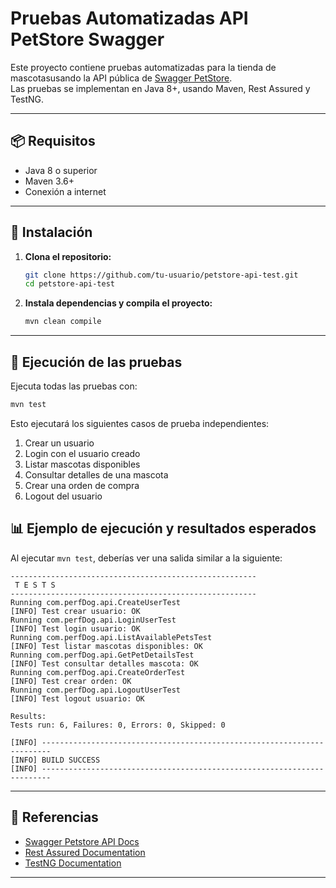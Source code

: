 # Pruebas Automatizadas API PetStore Swagger

Este proyecto contiene pruebas automatizadas para la tienda de mascotasusando la API pública de [Swagger PetStore](https://petstore.swagger.io/v2).  
Las pruebas se implementan en Java 8+, usando Maven, Rest Assured y TestNG.

---

## 📦 Requisitos

- Java 8 o superior
- Maven 3.6+
- Conexión a internet

---

## 🚀 Instalación

1. **Clona el repositorio:**
   ```sh
   git clone https://github.com/tu-usuario/petstore-api-test.git
   cd petstore-api-test
   ```

2. **Instala dependencias y compila el proyecto:**
   ```sh
   mvn clean compile
   ```

---

## 🧪 Ejecución de las pruebas

Ejecuta todas las pruebas con:

```sh
mvn test
```

Esto ejecutará los siguientes casos de prueba independientes:

1. Crear un usuario
2. Login con el usuario creado
3. Listar mascotas disponibles
4. Consultar detalles de una mascota
5. Crear una orden de compra
6. Logout del usuario


## 📊 Ejemplo de ejecución y resultados esperados

Al ejecutar `mvn test`, deberías ver una salida similar a la siguiente:

```
-------------------------------------------------------
 T E S T S
-------------------------------------------------------
Running com.perfDog.api.CreateUserTest
[INFO] Test crear usuario: OK
Running com.perfDog.api.LoginUserTest
[INFO] Test login usuario: OK
Running com.perfDog.api.ListAvailablePetsTest
[INFO] Test listar mascotas disponibles: OK
Running com.perfDog.api.GetPetDetailsTest
[INFO] Test consultar detalles mascota: OK
Running com.perfDog.api.CreateOrderTest
[INFO] Test crear orden: OK
Running com.perfDog.api.LogoutUserTest
[INFO] Test logout usuario: OK

Results:
Tests run: 6, Failures: 0, Errors: 0, Skipped: 0

[INFO] ------------------------------------------------------------------------
[INFO] BUILD SUCCESS
[INFO] ------------------------------------------------------------------------
```

---

## 🔗 Referencias

- [Swagger Petstore API Docs](https://petstore.swagger.io)
- [Rest Assured Documentation](https://rest-assured.io/)
- [TestNG Documentation](https://testng.org/doc/)

---
